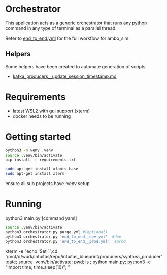 # Orchestrator 
This application acts as a generic orchestrator that runs any python command in any type of terminal as a parallel thread.

Refer to [end_to_end.yml](end_to_end.yml) for the full workflow for ambo_sim.

## Helpers
Some helpers have been created to automate generation of scripts
- [kafka_producers__update_session_timestamp.md](kafka_producers__update_session_timestamp.md)


# Requirements
- latest WSL2 with gui support (xterm)
- docker needs to be running

# Getting started
<!-- linux -->
```bash
python3 -m venv .venv
source .venv/bin/activate
pip install -r requirements.txt

sudo apt-get install xfonts-base
sudo apt-get install xterm
```

ensure all sub projects have .venv setup

# Running
<!-- example -->
python3 main.py [command yaml]

<!-- linux -->
```bash
source .venv/bin/activate
python3 orchestrator.py purge.yml #(optional)
python3 orchestrator.py 'end_to_end__dev.yml'  #dev 
python3 orchestrator.py 'end_to_end__prod.yml'  #prod
```

<!-- example -->
xterm -e "echo 'Set 1';cd '/mnt/d/work/Intuitas/repo/intuitas_blueprint/producers/synthea_producer' \
;date; source .venv/bin/activate;  pwd; ls ; python main.py; python3 -c \"import time; time.sleep(10)\"; "
